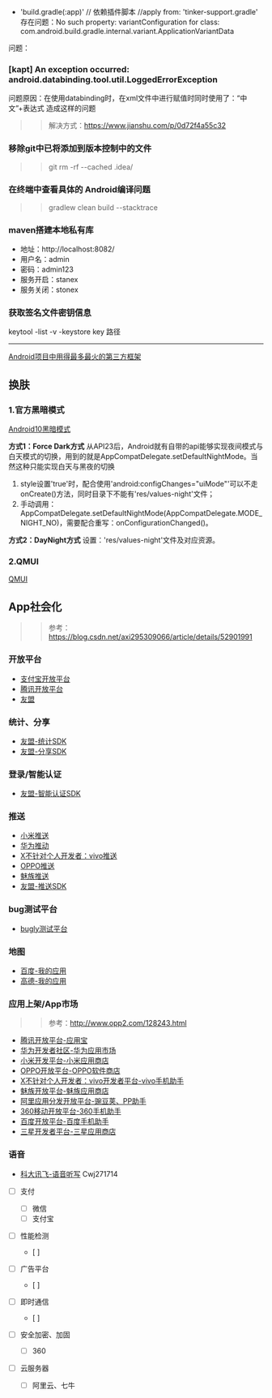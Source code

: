 - 'build.gradle(:app)'
 // 依赖插件脚本
 //apply from: 'tinker-support.gradle'
 存在问题：No such property: variantConfiguration for class: com.android.build.gradle.internal.variant.ApplicationVariantData
 
 问题：
 ### [kapt] An exception occurred: android.databinding.tool.util.LoggedErrorException
 问题原因：在使用databinding时，在xml文件中进行赋值时同时使用了：“中文”+表达式 造成这样的问题
 >> 解决方式：https://www.jianshu.com/p/0d72f4a55c32

 ### 移除git中已将添加到版本控制中的文件
>> git  rm  -rf  --cached .idea/

 ### 在终端中查看具体的 Android编译问题
>> gradlew clean build  --stacktrace
    
 
     
    
### maven搭建本地私有库
 - 地址：http://localhost:8082/
 - 用户名：admin
 - 密码：admin123
 - 服务开启：stanex
 - 服务关闭：stonex
 
 ### 获取签名文件密钥信息
 
 keytool -list -v -keystore key 路径
 
 ---  
 
 [Android项目中用得最多最火的第三方框架](https://www.cnblogs.com/jingping/p/10471056.html)
    
## 换肤
    
   ### 1.官方黑暗模式  
   [Android10黑暗模式](https://juejin.im/post/6844904173788463112，https://www.jianshu.com/p/b34ee4e75c53)
    
   **方式1：Force Dark方式**
   从API23后，Android就有自带的api能够实现夜间模式与白天模式的切换，用到的就是AppCompatDelegate.setDefaultNightMode。当然这种只能实现白天与黑夜的切换
   
   1. style设置'<item name="android:forceDarkAllowed">true</item>'时，配合使用'android:configChanges="uiMode"'可以不走onCreate()方法，同时目录下不能有'res/values-night'文件；
   2. 手动调用：AppCompatDelegate.setDefaultNightMode(AppCompatDelegate.MODE_NIGHT_NO)，需要配合重写：onConfigurationChanged()。
    
   **方式2：DayNight方式**
    设置：'res/values-night'文件及对应资源。
    
   ### 2.QMUI
   [QMUI](https://github.com/Tencent/QMUI_Android/wiki/QMUI-%E6%8D%A2%E8%82%A4)

 
 
 ## App社会化
 
 >> 参考：https://blog.csdn.net/axi295309066/article/details/52901991
 
 ### 开放平台
  
  - [支付宝开放平台](https://openhome.alipay.com/platform/home.htm)
  - [腾讯开放平台](https://open.tencent.com/)
  - [友盟](https://www.umeng.com/)
 
 ### 统计、分享
  
 - [友盟-统计SDK](https://developer.umeng.com/docs/119267/detail/182050)
 - [友盟-分享SDK](https://developer.umeng.com/docs/128606/detail/182094)
 
 ### 登录/智能认证
 
 - [友盟-智能认证SDK](https://developer.umeng.com/docs/143070/detail/182078)
 
 ### 推送
 
 - [小米推送](https://dev.mi.com/console/appservice/push.html)
 - [华为推动](https://developer.huawei.com/consumer/cn/hms/huawei-pushkit)
 - [X不针对个人开发者：vivo推送](https://dev.vivo.com.cn/promotion/appPromotion)
 - [OPPO推送](https://open.oppomobile.com/newservice/capability?pagename=push)
 - [魅族推送](https://open.flyme.cn/open-web/views/push.html)
 - [友盟-推送SDK](https://developer.umeng.com/docs/67966/detail/179087)
 
 ### bug测试平台
 
 - [bugly测试平台]()
 
 ### 地图
 
  - [百度-我的应用](http://lbsyun.baidu.com/apiconsole/key#/home)
  - [高德-我的应用](https://console.amap.com/dev/key/app)
  
 ### 应用上架/App市场
 
 >> 参考：http://www.opp2.com/128243.html

 - [腾讯开放平台-应用宝](https://wiki.open.qq.com/wiki/%E9%A6%96%E9%A1%B5)
 - [华为开发者社区-华为应用市场](https://developer.huawei.com/consumer/cn/appgallery/)
 - [小米开发平台-小米应用商店](https://dev.mi.com/console/app/phone.html)
 - [OPPO开放平台-OPPO软件商店](https://open.oppomobile.com/newservice/capability?pagename=app_store)
 - [X不针对个人开发者：vivo开发者平台-vivo手机助手](https://dev.vivo.com.cn/distribute/appStore)
 - [魅族开放平台-魅族应用商店](http://open.flyme.cn/openNew/application.html)
 - [阿里应用分发开放平台-豌豆荚、PP助手](http://open.uc.cn/login)
 - [360移动开放平台-360手机助手](http://dev.360.cn/)
 - [百度开放平台-百度手机助手](https://app.baidu.com/)
 - [三星开发者平台-三星应用商店](https://developer.samsung.com/galaxy-store)
 
 ### 语音
   
   - [科大讯飞-语音听写](https://www.xfyun.cn/doc/asr/voicedictation/Android-SDK.html) Cwj271714
 
 * [ ] 支付
     * [ ] 微信
     * [ ] 支付宝
     
 * [ ] 性能检测
     * [ ] 
     

     
  * [ ] 广告平台
      * [ ]
     
 * [ ] 即时通信
     * [ ] 
     
 * [ ] 安全加密、加固
     * [ ] 360

 * [ ] 云服务器
     * [ ] 阿里云、七牛
     

     
     
     
     